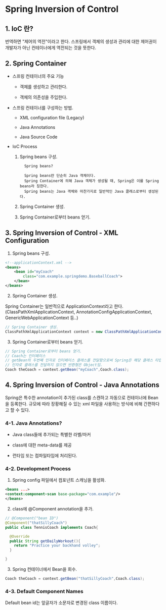 # Spring Inversion of Control

## 1. IoC 란?

번역하면 "제어의 역전"이라고 한다. 스프링에서 객체의 생성과 관리에 대한 제어권이 개발자가 아닌 컨테이너에게 역전되는 것을 뜻한다.

## 2. Spring Container

- 스프링 컨테이너의 주요 기능

  - 객체를 생성하고 관리한다.

  - 객체의 의존성을 주입한다.

- 스프링 컨테이너를 구성하는 방법.

  - XML configuration file (Legacy)

  - Java Annotations

  - Java Source Code

- IoC Process

  1.  Spring beans 구성.

            Spring beans?

            Spring beans란 단순히 Java 객체이다.
            Spring Container에 의해 Java 객체가 생성될 때, Spring은 이를 Spring beans라 칭한다.
            Spring beans는 Java 객체와 마찬가지로 일반적인 Java 클래스로부터 생성된다.

  2.  Spring Container 생성.

  3.  Spring Container로부터 beans 얻기.

## 3. Spring Inversion of Control - XML Configuration

1. Spring beans 구성.

```xml
<!--applicationContext.xml -->
<beans>
    <bean id="myCoach"
        class="com.example.springdemo.BaseballCoach">
    </bean>
</beans>
```

2. Spring Container 생성.

Spring Container는 일반적으로 ApplicationContext라고 한다. (ClassPathXmlApplicationContext, AnnotationConfigApplicationContext, GenericWebApplicationContext 등..)

```java
// Spring Container 생성.
ClassPathXmlApplicationContext context = new ClassPathXmlApplicationContext("applicationContext.xml");
```

3. Spring Container로부터 beans 얻기.

```java
// Spring Container로부터 beans 얻기.
// Coach는 인터페이스
// getBean의 두번째 인자로 인터페이스 클래스를 전달함으로써 Spring은 해당 클래스 타입으로 객체를 캐스팅 해준다.
// 인자로 클래스를 전달하지 않으면 반환형은 Object임.
Coach theCoach = context.getBean("myCoach",Coach.class);
```

## 4. Spring Inversion of Control - Java Annotations

Spring은 특수한 annotation이 추가된 class를 스캔하고 자동으로 컨테이너에 Bean을 등록한다. 규모에 따라 장황해질 수 있는 xml 파일을 사용하는 방식에 비해 간편하다고 할 수 있다.

### 4-1. Java Annotations?

- Java class들에 추가되는 특별한 라벨/마커

- class에 대한 meta-data를 제공

- 런타임 또는 컴파일타임에 처리된다.

### 4-2. Development Process

1. Spring config 파일에서 컴포넌트 스캐닝을 활성화.

```xml
<beans ...>
<context:component-scan base-package="com.example"/>
</beans>
```

2. class에 @Component annotation을 추가.

```java
// @Component("bean ID")
@Component("thatSillyCoach")
public class TennisCoach implements Coach{

  @Override
  public String getDailyWorkout(){
    return "Practice your backhand volley";
  }

}
```

3. Spring 컨테이너에서 Bean을 회수.

```java
Coach theCoach = context.getBean("thatSillyCoach",Coach.class);
```

### 4-3. Default Component Names

Default bean id는 앞글자가 소문자로 변경된 class 이름이다.
